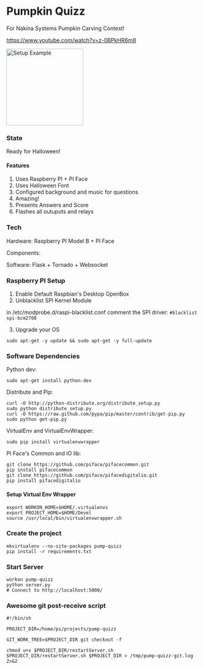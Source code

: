 # Pumpkin Quizz

For Nakina Systems Pumpkin Carving Contest!

https://www.youtube.com/watch?v=z-0BPkHR6m8

<img src="http://seriousben.github.io/pumpkin-quizz/images/2013-10-31 11.09.06.jpg" alt="Setup Example" style="width: 200px;"/>

### State

Ready for Halloween!

#### Features
1. Uses Raspberry PI + PI Face
2. Uses Halloween Font
3. Configured background and music for questions
4. Amazing!
5. Presents Answers and Score
6. Flashes all outuputs and relays

### Tech

Hardware: Raspberry PI Model B + PI Face

Components:

Software: Flask + Tornado + Websocket

### Raspberry PI Setup

1. Enable Default Raspbian's Desktop OpenBox
2. Unblacklist SPI Kernel Module

  in /etc/modprobe.d/raspi-blacklist.conf comment the SPI driver:
  `#blacklist spi-bcm2708`

3. Upgrade your OS

  `sudo apt-get -y update && sudo apt-get -y full-update`

### Software Dependencies

Python dev:

    sudo apt-get install python-dev

Distribute and Pip:

    curl -O http://python-distribute.org/distribute_setup.py
    sudo python distribute_setup.py
    curl -O https://raw.github.com/pypa/pip/master/contrib/get-pip.py
    sudo python get-pip.py

VirtualEnv and VirtualEnvWrapper:

    sudo pip install virtualenvwrapper

PI Face's Common and IO lib:

    git clone https://github.com/piface/pifacecommon.git
    pip install pifacecommon
    git clone https://github.com/piface/pifacedigitalio.git
    pip install pifacedigitalio

#### Setup Virtual Env Wrapper

    export WORKON_HOME=$HOME/.virtualenvs
    export PROJECT_HOME=$HOME/Devel
    source /usr/local/bin/virtualenvwrapper.sh

### Create the project

    mkvirtualenv --no-site-packages pump-quizz
    pip install -r requirements.txt

### Start Server

    workon pump-quizz
    python server.py
    # Connect to http://localhost:5000/

### Awesome git post-receive script

    #!/bin/sh

    PROJECT_DIR=/home/pi/projects/pump-quizz

    GIT_WORK_TREE=$PROJECT_DIR git checkout -f

    chmod u+x $PROJECT_DIR/restartServer.sh
    $PROJECT_DIR/restartServer.sh $PROJECT_DIR > /tmp/pump-quizz-git.log 2>&2
